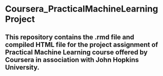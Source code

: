 # Coursera_PracticalMachineLearningProject
## This repository contains the .rmd file and compiled HTML file for the project assignment of Practical Machine Learning course offered by Coursera in association with John Hopkins University.
